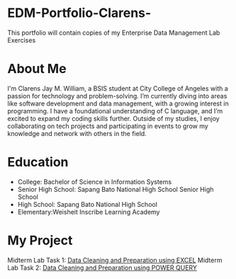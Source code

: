 # EDM-Portfolio-Clarens-
This portfolio will contain copies of my Enterprise Data Management Lab Exercises
# About Me
 I'm Clarens Jay M. William, a BSIS student at City College of Angeles with a passion for technology and problem-solving. I’m currently diving into areas like software development and data management, with a growing interest in programming. I have a foundational understanding of C language, and I’m excited to expand my coding skills further. Outside of my studies, I enjoy collaborating on tech projects and participating in events to grow my knowledge and network with others in the field.
# Education
* College: Bachelor of Science in Information Systems
* Senior High School: Sapang Bato National High School Senior High School
* High School: Sapang Bato National High School
* Elementary:Weisheit Inscribe Learning Academy
# My Project
Midterm Lab Task 1: [Data Cleaning and Preparation using EXCEL](https://github.com/Clarens19/EDM-Portfolio-Clarens-/tree/main/Midterm%20Lab1)
Midterm Lab Task 2: [Data Cleaning and Preparation using POWER QUERY](https://github.com/Clarens19/EDM-Portfolio-Clarens-/tree/main/Midterm%20Lab1)
